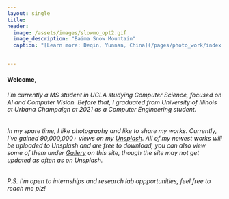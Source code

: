 ```yaml
---
layout: single
title: 
header:
  image: /assets/images/slowmo_opt2.gif
  image_description: "Baima Snow Mountain"
  caption: "[Learn more: Deqin, Yunnan, China](/pages/photo_work/index.html)"


---
```



#### Welcome, 
###### I'm currently a MS student in UCLA studying Computer Science, focused on AI and Computer Vision. Before that, I graduated from University of Illinois at Urbana Champaign at 2021 as a Computer Engineering student. 
<!-- ###### I'm currently a senior studying Computer Engineering at [UIUC](https://ece.illinois.edu/), my interests are Autonomous Vehicles, Computer Vision and AI&ML techniques used on Image Processing. I was advised by a really nice Professor [Sayan Mitra](https://mitras.ece.illinois.edu/) and his group during 2020 Summer, researched on reachability analysis of hybrid system, especially on the software tool [C2E2](http://publish.illinois.edu/c2e2-tool/). -->

###### In my spare time, I like photography and like to share my works. Currently, I've gained 90,000,000+ views on my [Unsplash](https://unsplash.com/@nick19981122). All of my newest works will be uploaded to Unsplash and are free to download, you can also view some of them under [Gallery](../photo_work/index.html) on this site, though the site may not get updated as often as on Unsplash.

###### P.S. I'm open to internships and research lab oppportunities, feel free to reach me plz!           

<!-- <h1>
<p align="center"> Thanks for stopping by! <br /> Check out <a href="pages/resume/index.html">About</a>
 for more information. </p>
</h1> -->

<script type="text/javascript" src="//rf.revolvermaps.com/0/0/8.js?i=5vjix09k2my&amp;m=0&amp;c=ff0000&amp;cr1=ffffff&amp;f=lucida_sans_unicode&amp;l=49&amp;hi=50" async="async"></script>

